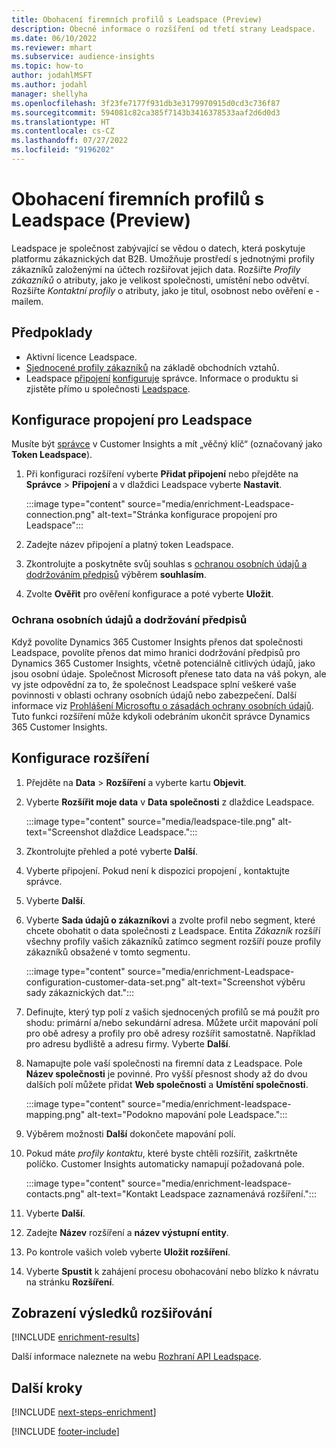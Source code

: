 ```yaml
---
title: Obohacení firemních profilů s Leadspace (Preview)
description: Obecné informace o rozšíření od třetí strany Leadspace.
ms.date: 06/10/2022
ms.reviewer: mhart
ms.subservice: audience-insights
ms.topic: how-to
author: jodahlMSFT
ms.author: jodahl
manager: shellyha
ms.openlocfilehash: 3f23fe7177f931db3e3179970915d0cd3c736f87
ms.sourcegitcommit: 594081c82ca385f7143b3416378533aaf2d6d0d3
ms.translationtype: HT
ms.contentlocale: cs-CZ
ms.lasthandoff: 07/27/2022
ms.locfileid: "9196202"
---
```

# <a name="enrich-company-profiles-with-leadspace-preview"></a>Obohacení firemních profilů s Leadspace (Preview)

Leadspace je společnost zabývající se vědou o datech, která poskytuje platformu zákaznických dat B2B. Umožňuje prostředí s jednotnými profily zákazníků založenými na účtech rozšiřovat jejich data. Rozšiřte *Profily zákazníků* o atributy, jako je velikost společnosti, umístění nebo odvětví. Rozšiřte *Kontaktní profily* o atributy, jako je titul, osobnost nebo ověření e -mailem.

## <a name="prerequisites"></a>Předpoklady

- Aktivní licence Leadspace.
- [Sjednocené profily zákazníků](customer-profiles.md) na základě obchodních vztahů.
- Leadspace [připojení](connections.md) [konfiguruje](#configure-the-connection-for-leadspace) správce. Informace o produktu si zjistěte přímo u společnosti [Leadspace](https://www.leadspace.com/leadspace-microsoft-dynamics-365/).

## <a name="configure-the-connection-for-leadspace"></a>Konfigurace propojení pro Leadspace

Musíte být [správce](permissions.md#admin) v Customer Insights a mít „věčný klíč“ (označovaný jako **Token Leadspace**).

1. Při konfiguraci rozšíření vyberte **Přidat připojení** nebo přejděte na **Správce** > **Připojení** a v dlaždici Leadspace vyberte **Nastavit**.

   :::image type="content" source="media/enrichment-Leadspace-connection.png" alt-text="Stránka konfigurace propojení pro Leadspace":::

1. Zadejte název připojení a platný token Leadspace.

1. Zkontrolujte a poskytněte svůj souhlas s [ochranou osobních údajů a dodržováním předpisů](#data-privacy-and-compliance) výběrem **souhlasím**.

1. Zvolte **Ověřit** pro ověření konfigurace a poté vyberte **Uložit**.

### <a name="data-privacy-and-compliance"></a>Ochrana osobních údajů a dodržování předpisů

Když povolíte Dynamics 365 Customer Insights přenos dat společnosti Leadspace, povolíte přenos dat mimo hranici dodržování předpisů pro Dynamics 365 Customer Insights, včetně potenciálně citlivých údajů, jako jsou osobní údaje. Společnost Microsoft přenese tato data na váš pokyn, ale vy jste odpovědní za to, že společnost Leadspace splní veškeré vaše povinnosti v oblasti ochrany osobních údajů nebo zabezpečení. Další informace viz [Prohlášení Microsoftu o zásadách ochrany osobních údajů](https://go.microsoft.com/fwlink/?linkid=396732).
Tuto funkci rozšíření může kdykoli odebráním ukončit správce Dynamics 365 Customer Insights.

## <a name="configure-the-enrichment"></a>Konfigurace rozšíření

1. Přejděte na **Data** > **Rozšíření** a vyberte kartu **Objevit**.

1. Vyberte **Rozšířit moje data** v **Data společnosti** z dlaždice Leadspace.

   :::image type="content" source="media/leadspace-tile.png" alt-text="Screenshot dlaždice Leadspace.":::

1. Zkontrolujte přehled a poté vyberte **Další**.

1. Vyberte připojení. Pokud není k dispozici propojení , kontaktujte správce.

1. Vyberte **Další**.

1. Vyberte **Sada údajů o zákazníkovi** a zvolte profil nebo segment, které chcete obohatit o data společnosti z Leadspace. Entita *Zákazník* rozšíří všechny profily vašich zákazníků zatímco segment rozšíří pouze profily zákazníků obsažené v tomto segmentu.

    :::image type="content" source="media/enrichment-Leadspace-configuration-customer-data-set.png" alt-text="Screenshot výběru sady zákaznických dat.":::

1. Definujte, který typ polí z vašich sjednocených profilů se má použít pro shodu: primární a/nebo sekundární adresa. Můžete určit mapování polí pro obě adresy a profily pro obě adresy rozšířit samostatně. Například pro adresu bydliště a adresu firmy. Vyberte **Další**.

1. Namapujte pole vaší společnosti na firemní data z Leadspace. Pole **Název společnosti** je povinné. Pro vyšší přesnost shody až do dvou dalších polí můžete přidat **Web společnosti** a **Umístění společnosti**.

   :::image type="content" source="media/enrichment-leadspace-mapping.png" alt-text="Podokno mapování pole Leadspace.":::

1. Výběrem možnosti **Další** dokončete mapování polí.

1. Pokud máte *profily kontaktu*, které byste chtěli rozšířit, zaškrtněte políčko. Customer Insights automaticky namapují požadovaná pole.

   :::image type="content" source="media/enrichment-leadspace-contacts.png" alt-text="Kontakt Leadspace zaznamenává rozšíření.":::

1. Vyberte **Další**.

1. Zadejte **Název** rozšíření a **název výstupní entity**.

1. Po kontrole vašich voleb vyberte **Uložit rozšíření**.

1. Vyberte **Spustit** k zahájení procesu obohacování nebo blízko k návratu na stránku **Rozšíření**.

## <a name="view-enrichment-results"></a>Zobrazení výsledků rozšiřování

[!INCLUDE [enrichment-results](includes/enrichment-results.md)]

Další informace naleznete na webu [Rozhraní API Leadspace](https://support.leadspace.com/hc/en-us/sections/201997649-API).

## <a name="next-steps"></a>Další kroky

[!INCLUDE [next-steps-enrichment](includes/next-steps-enrichment.md)]

[!INCLUDE [footer-include](includes/footer-banner.md)]
